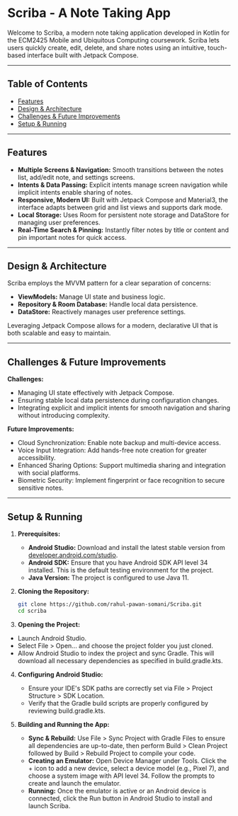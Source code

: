 # Scriba - A Note Taking App
Welcome to Scriba, a modern note taking application developed in Kotlin for the ECM2425 Mobile and Ubiquitous Computing coursework. Scriba lets users quickly create, edit, delete, and share notes using an intuitive, touch-based interface built with Jetpack Compose.

---
## Table of Contents
  - [Features](#features)
  - [Design & Architecture](#design--architecture)
  - [Challenges & Future Improvements](#challenges--future-improvements)
  - [Setup & Running](#setup--running)

---
## Features
  - **Multiple Screens & Navigation:**  Smooth transitions between the notes list, add/edit note, and settings screens.
  - **Intents & Data Passing:**  Explicit intents manage screen navigation while implicit intents enable sharing of notes.
  - **Responsive, Modern UI:**  Built with Jetpack Compose and Material3, the interface adapts between grid and list views and supports dark mode.
  - **Local Storage:**  Uses Room for persistent note storage and DataStore for managing user preferences.
  - **Real-Time Search & Pinning:**  Instantly filter notes by title or content and pin important notes for quick access.

---
## Design & Architecture
Scriba employs the MVVM pattern for a clear separation of concerns:
  - **ViewModels:** Manage UI state and business logic.
  - **Repository & Room Database:** Handle local data persistence.
  - **DataStore:** Reactively manages user preference settings.

Leveraging Jetpack Compose allows for a modern, declarative UI that is both scalable and easy to maintain.

---
## Challenges & Future Improvements
**Challenges:**
  - Managing UI state effectively with Jetpack Compose.
  - Ensuring stable local data persistence during configuration changes.
  - Integrating explicit and implicit intents for smooth navigation and sharing without introducing complexity.

**Future Improvements:**
  - Cloud Synchronization: Enable note backup and multi-device access.
  - Voice Input Integration: Add hands-free note creation for greater accessibility.
  - Enhanced Sharing Options: Support multimedia sharing and integration with social platforms.
  - Biometric Security: Implement fingerprint or face recognition to secure sensitive notes.

---
## Setup & Running
1. **Prerequisites:**
   - **Android Studio:** Download and install the latest stable version from [developer.android.com/studio](https://developer.android.com/studio).
   - **Android SDK:** Ensure that you have Android SDK API level 34 installed. This is the default testing environment for the project.
   - **Java Version:** The project is configured to use Java 11.

2. **Cloning the Repository:**
   ```bash
   git clone https://github.com/rahul-pawan-somani/Scriba.git
   cd scriba
3. **Opening the Project:**
  - Launch Android Studio.
  - Select File > Open... and choose the project folder you just cloned.
  - Allow Android Studio to index the project and sync Gradle. This will download all necessary dependencies as specified in build.gradle.kts.

4. **Configuring Android Studio:**
   - Ensure your IDE's SDK paths are correctly set via File > Project Structure > SDK Location.
   - Verify that the Gradle build scripts are properly configured by reviewing build.gradle.kts.

5. **Building and Running the App:**
   - **Sync & Rebuild:** Use File > Sync Project with Gradle Files to ensure all dependencies are up-to-date, then perform Build > Clean Project followed by Build > Rebuild Project to compile your code.
   - **Creating an Emulator:** Open Device Manager under Tools. Click the + icon to add a new device, select a device model (e.g., Pixel 7), and choose a system image with API level 34. Follow the prompts to create and launch the emulator.
   - **Running:** Once the emulator is active or an Android device is connected, click the Run button in Android Studio to install and launch Scriba.
